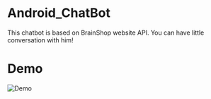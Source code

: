 # Android_ChatBot 
This chatbot is based on BrainShop website API. You can have little conversation with him!
<h1>Demo</h1>

![Demo](https://user-images.githubusercontent.com/49478754/195918311-9830392a-431c-4a8f-a17f-5c90b3f0daf5.JPG)
